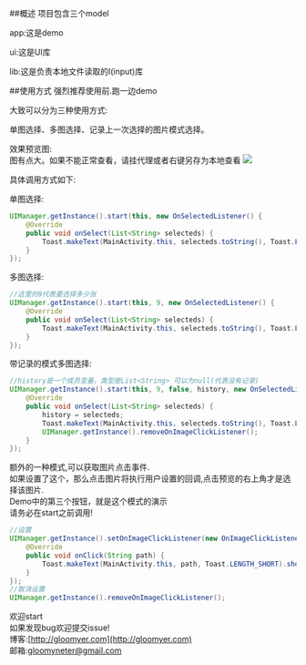 ##概述
项目包含三个model  
  
app:这是demo  
  
ui:这是UI库  
  
lib:这是负责本地文件读取的I(input)库  
  
##使用方式
强烈推荐使用前.跑一边demo  
  
大致可以分为三种使用方式:  
  
单图选择、多图选择、记录上一次选择的图片模式选择。  
  
效果预览图:  
图有点大。如果不能正常查看，请挂代理或者右键另存为本地查看
![](http://gloomyer.com/img/img/PicSelector.gif)
  
具体调用方式如下:  
  
单图选择:  
```java
UIManager.getInstance().start(this, new OnSelectedListener() {
    @Override
    public void onSelect(List<String> selecteds) {
        Toast.makeText(MainActivity.this, selecteds.toString(), Toast.LENGTH_LONG).show();
    }
});
```
  
多图选择:  
```java
//这里的9代表要选择多少张
UIManager.getInstance().start(this, 9, new OnSelectedListener() {
    @Override
    public void onSelect(List<String> selecteds) {
        Toast.makeText(MainActivity.this, selecteds.toString(), Toast.LENGTH_LONG).show();
    }
});
```
  
带记录的模式多图选择:
```java
//history是一个成员变量，类型是List<String> 可以为null(代表没有记录)
UIManager.getInstance().start(this, 9, false, history, new OnSelectedListener() {
    @Override
    public void onSelect(List<String> selecteds) {
        history = selecteds;
        Toast.makeText(MainActivity.this, selecteds.toString(), Toast.LENGTH_LONG).show();
        UIManager.getInstance().removeOnImageClickListener();
    }
});
```
  
额外的一种模式,可以获取图片点击事件.  
如果设置了这个，那么点击图片将执行用户设置的回调,点击预览的右上角才是选择该图片.  
Demo中的第三个按钮，就是这个模式的演示  
请务必在start之前调用!  
```java
//设置
UIManager.getInstance().setOnImageClickListener(new OnImageClickListener() {
    @Override
    public void onClick(String path) {
        Toast.makeText(MainActivity.this, path, Toast.LENGTH_SHORT).show();
    }
});
//取消设置
UIManager.getInstance().removeOnImageClickListener();
```


欢迎start  
如果发现bug欢迎提交issue!  
博客:[http://gloomyer.com](http://gloomyer.com)  
邮箱:[gloomyneter@gmail.com](mailto:goomyneter@gmail.com)